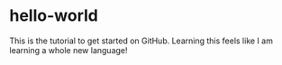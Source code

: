 # hello-world
This is the tutorial to get started on GitHub.
Learning this feels like I am learning a whole new language!
